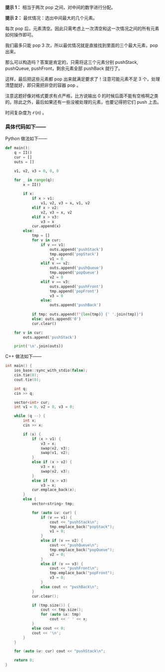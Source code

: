 **提示 1：** 相当于两次 pop 之间，对中间的数字进行分配。

**提示 2：** 最优情况：选出中间最大的几个元素。

每次 pop 后，元素清空。因此只需考虑上一次清空和这一次情况之间的所有元素如何操作即可。

我们最多只能 pop 3 次，所以最优情况就是直接找到里面的三个最大元素，pop 出来。

那么可以构造吗？答案是肯定的，只需将这三个元素分别 pushStack, pushQueue, pushFront，剩余元素全部 pushBack 就行了。

这样，最后把这些元素都 pop 出来就满足要求了！注意可能元素不足 $3$ 个，处理清楚就好，即只需把非空的容器 pop 。

注意这题好像对格式要求有点严格，比方说输出 $0$ 的时候后面不能有空格啊之类的。除此之外，最后如果还有一些没被处理的元素，也要记得把它们 push 上去。

时间复杂度为 $\mathcal{O}(n)$ 。

### 具体代码如下——

Python 做法如下——

```Python []
def main():
    q = II()
    cur = []
    outs = []

    v1, v2, v3 = 0, 0, 0

    for _ in range(q):
        x = II()
        
        if x:
            if x > v1:
                v1, v2, v3 = x, v1, v2
            elif x > v2:
                v2, v3 = x, v2
            elif x > v3:
                v3 = x
            cur.append(x)
        else:
            tmp = []
            for v in cur:
                if v == v1:
                    outs.append('pushStack')
                    tmp.append('popStack')
                    v1 = 0
                elif v == v2:
                    outs.append('pushQueue')
                    tmp.append('popQueue')
                    v2 = 0
                elif v == v3:
                    outs.append('pushFront')
                    tmp.append('popFront')
                    v3 = 0
                else:
                    outs.append('pushBack')
            
            if tmp: outs.append(f"{len(tmp)} {' '.join(tmp)}")
            else: outs.append('0')
            cur.clear()

    for v in cur:
        outs.append('pushStack')

    print('\n'.join(outs))
```

C++ 做法如下——

```cpp []
int main() {
    ios_base::sync_with_stdio(false);
    cin.tie(0);
    cout.tie(0);

    int q;
    cin >> q;

    vector<int> cur;
    int v1 = 0, v2 = 0, v3 = 0;

    while (q --) {
        int x;
        cin >> x;

        if (x) {
            if (x > v1) {
                v3 = x;
                swap(v2, v3);
                swap(v1, v2);
            }
            else if (x > v2) {
                v3 = x;
                swap(v2, v3);
            }
            else if (x > v3)
                v3 = x;
            cur.emplace_back(x);
        }
        else {
            vector<string> tmp;

            for (auto &v: cur) {
                if (v == v1) {
                    cout << "pushStack\n";
                    tmp.emplace_back("popStack");
                    v1 = 0;
                }
                else if (v == v2) {
                    cout << "pushQueue\n";
                    tmp.emplace_back("popQueue");
                    v2 = 0;
                }
                else if (v == v3) {
                    cout << "pushFront\n";
                    tmp.emplace_back("popFront");
                    v3 = 0;
                }
                else cout << "pushBack\n";
            }
            cur.clear();

            if (tmp.size()) {
                cout << tmp.size();
                for (auto &x: tmp)
                    cout << ' ' << x;
            }
            else cout << 0;
            cout << '\n';
        }
    }

    for (auto &v: cur) cout << "pushStack\n";

    return 0;
}
```